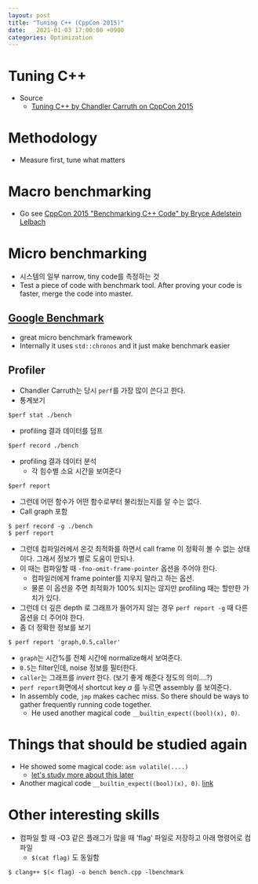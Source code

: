 ```yaml
---
layout: post
title: "Tuning C++ (CppCon 2015)"
date:   2021-01-03 17:00:00 +0900
categories: Optimization
---
```


# Tuning C++
- Source
  - [Tuning C++ by Chandler Carruth on CppCon 2015](https://youtu.be/nXaxk27zwlk)

# Methodology
- Measure first, tune what matters

# Macro benchmarking
- Go see [CppCon 2015 "Benchmarking C++ Code" by Bryce Adelstein Lelbach](https://youtu.be/zWxSZcpeS8Q)

# Micro benchmarking
- 시스템의 일부 narrow, tiny code를 측정하는 것
- Test a piece of code with benchmark tool. After proving your code is faster, merge the code into master.

## [Google Benchmark](https://github.com/google/benchmark)
- great micro benchmark framework
- Internally it uses `std::chronos` and it just make benchmark easier

## Profiler
- Chandler Carruth는 당시 `perf`를 가장 많이 쓴다고 한다.
- 통계보기
```
$perf stat ./bench
```
- profiling 결과 데이터를 덤프
```
$perf record ./bench
```
- profiling 결과 데이터 분석
  - 각 힘수별 소요 시간을 보여준다
```
$perf report
```
  - 그런데 어떤 함수가 어떤 함수로부터 불리웠는지를 알 수는 없다.
- Call graph 포함
```
$ perf record -g ./bench
$ perf report
```
  - 그런데 컴파일러에서 온갓 최적화를 하면서 call frame 이 정확히 볼 수 없는 상태이다. 그래서 정보가 별로 도움이 안되나.
  - 이 때는 컴파일할 때 `-fno-omit-frame-pointer` 옵션을 주어야 한다.
     - 컴파일러에게 frame pointer를 지우지 말라고 하는 옵션.
     - 물론 이 옵션을 주면 최적화가 100% 되지는 않지만 profiling 때는 할만한 가치가 있다.
  - 그런데 더 깊은 depth 로 그래프가 들어가지 않는 경우 `perf report -g` 때 다른 옵션을 더 주어야 한다.
- 좀 더 정확한 정보를 보기
```
$ perf report 'graph,0.5,caller'
```
  - `graph`는 시간%를 전체 시간에 normalize해서 보여준다.
  - `0.5`는 filter인데, noise 정보를 필터한다.
  - `caller`는 그래프를 _invert_ 한다. (보기 좋게 해준다 정도의 의미....?)
- `perf report`화면에서 shortcut key _a_ 를 누르면 assembly 를 보여준다.
- In assembly code, `jmp` makes cachec miss. So there should be ways to gather frequently running code together.
  - He used another magical code `__builtin_expect((bool)(x), 0)`.

# Things that should be studied again
- He showed some magical code: `asm volatile(....)`
  - [let's study more about this later](https://youtu.be/nXaxk27zwlk?list=PLHTh1InhhwT75gykhs7pqcR_uSiG601oh&t=2523)
- Another magical code `__builtin_expect((bool)(x), 0)`. [link](https://youtu.be/nXaxk27zwlk?list=PLHTh1InhhwT75gykhs7pqcR_uSiG601oh&t=4109)

# Other interesting skills
- 컴파일 할 때 -O3 같은 플래그가 많을 때 'flag' 파일로 저장하고 아래 명령어로 컴파일
    - `$(cat flag)` 도 동일함
```
$ clang++ $(< flag) -o bench bench.cpp -lbenchmark
```

